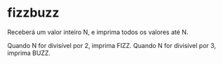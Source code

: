 # fizzbuzz

Receberá um valor inteiro N, e imprima todos os valores até N.

Quando N for divisível por 2, imprima FIZZ.
Quando N for divisível por 3, imprima BUZZ.
